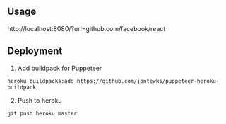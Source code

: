 ## Usage
http://localhost:8080/?url=github.com/facebook/react

## Deployment
1. Add buildpack for Puppeteer
```
heroku buildpacks:add https://github.com/jontewks/puppeteer-heroku-buildpack
```

2. Push to heroku
```
git push heroku master
```
